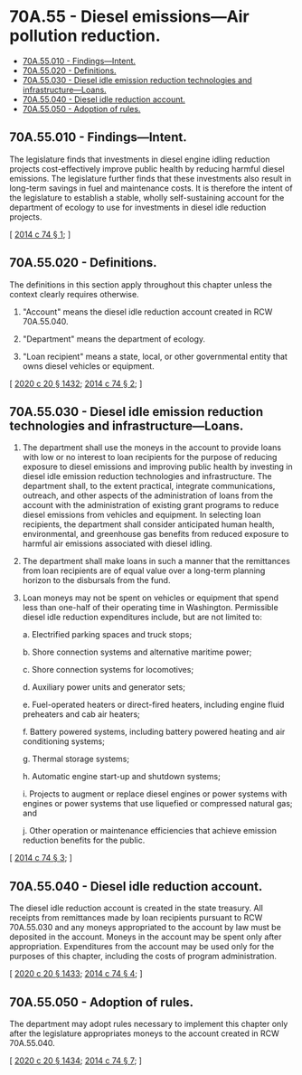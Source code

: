 # 70A.55 - Diesel emissions—Air pollution reduction.
* [70A.55.010 - Findings—Intent.](#70a55010---findingsintent)
* [70A.55.020 - Definitions.](#70a55020---definitions)
* [70A.55.030 - Diesel idle emission reduction technologies and infrastructure—Loans.](#70a55030---diesel-idle-emission-reduction-technologies-and-infrastructureloans)
* [70A.55.040 - Diesel idle reduction account.](#70a55040---diesel-idle-reduction-account)
* [70A.55.050 - Adoption of rules.](#70a55050---adoption-of-rules)
## 70A.55.010 - Findings—Intent.
The legislature finds that investments in diesel engine idling reduction projects cost-effectively improve public health by reducing harmful diesel emissions. The legislature further finds that these investments also result in long-term savings in fuel and maintenance costs. It is therefore the intent of the legislature to establish a stable, wholly self-sustaining account for the department of ecology to use for investments in diesel idle reduction projects.

\[ [2014 c 74 § 1](https://lawfilesext.leg.wa.gov/biennium/2013-14/Pdf/Bills/Session%20Laws/House/2569-S2.SL.pdf?cite=2014%20c%2074%20§%201); \]

## 70A.55.020 - Definitions.
The definitions in this section apply throughout this chapter unless the context clearly requires otherwise.

1. "Account" means the diesel idle reduction account created in RCW 70A.55.040.

2. "Department" means the department of ecology.

3. "Loan recipient" means a state, local, or other governmental entity that owns diesel vehicles or equipment.

\[ [2020 c 20 § 1432](https://lawfilesext.leg.wa.gov/biennium/2019-20/Pdf/Bills/Session%20Laws/House/2246-S.SL.pdf?cite=2020%20c%2020%20§%201432); [2014 c 74 § 2](https://lawfilesext.leg.wa.gov/biennium/2013-14/Pdf/Bills/Session%20Laws/House/2569-S2.SL.pdf?cite=2014%20c%2074%20§%202); \]

## 70A.55.030 - Diesel idle emission reduction technologies and infrastructure—Loans.
1. The department shall use the moneys in the account to provide loans with low or no interest to loan recipients for the purpose of reducing exposure to diesel emissions and improving public health by investing in diesel idle emission reduction technologies and infrastructure. The department shall, to the extent practical, integrate communications, outreach, and other aspects of the administration of loans from the account with the administration of existing grant programs to reduce diesel emissions from vehicles and equipment. In selecting loan recipients, the department shall consider anticipated human health, environmental, and greenhouse gas benefits from reduced exposure to harmful air emissions associated with diesel idling.

2. The department shall make loans in such a manner that the remittances from loan recipients are of equal value over a long-term planning horizon to the disbursals from the fund.

3. Loan moneys may not be spent on vehicles or equipment that spend less than one-half of their operating time in Washington. Permissible diesel idle reduction expenditures include, but are not limited to:

   a. Electrified parking spaces and truck stops;

   b. Shore connection systems and alternative maritime power;

   c. Shore connection systems for locomotives;

   d. Auxiliary power units and generator sets;

   e. Fuel-operated heaters or direct-fired heaters, including engine fluid preheaters and cab air heaters;

   f. Battery powered systems, including battery powered heating and air conditioning systems;

   g. Thermal storage systems;

   h. Automatic engine start-up and shutdown systems;

   i. Projects to augment or replace diesel engines or power systems with engines or power systems that use liquefied or compressed natural gas; and

   j. Other operation or maintenance efficiencies that achieve emission reduction benefits for the public.

\[ [2014 c 74 § 3](https://lawfilesext.leg.wa.gov/biennium/2013-14/Pdf/Bills/Session%20Laws/House/2569-S2.SL.pdf?cite=2014%20c%2074%20§%203); \]

## 70A.55.040 - Diesel idle reduction account.
The diesel idle reduction account is created in the state treasury. All receipts from remittances made by loan recipients pursuant to RCW 70A.55.030 and any moneys appropriated to the account by law must be deposited in the account. Moneys in the account may be spent only after appropriation. Expenditures from the account may be used only for the purposes of this chapter, including the costs of program administration.

\[ [2020 c 20 § 1433](https://lawfilesext.leg.wa.gov/biennium/2019-20/Pdf/Bills/Session%20Laws/House/2246-S.SL.pdf?cite=2020%20c%2020%20§%201433); [2014 c 74 § 4](https://lawfilesext.leg.wa.gov/biennium/2013-14/Pdf/Bills/Session%20Laws/House/2569-S2.SL.pdf?cite=2014%20c%2074%20§%204); \]

## 70A.55.050 - Adoption of rules.
The department may adopt rules necessary to implement this chapter only after the legislature appropriates moneys to the account created in RCW 70A.55.040.

\[ [2020 c 20 § 1434](https://lawfilesext.leg.wa.gov/biennium/2019-20/Pdf/Bills/Session%20Laws/House/2246-S.SL.pdf?cite=2020%20c%2020%20§%201434); [2014 c 74 § 7](https://lawfilesext.leg.wa.gov/biennium/2013-14/Pdf/Bills/Session%20Laws/House/2569-S2.SL.pdf?cite=2014%20c%2074%20§%207); \]

